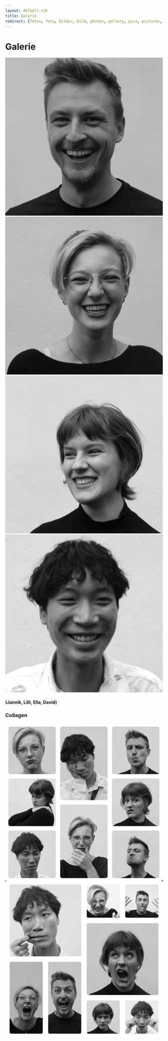 ```yaml
---
layout: default.njk
title: Galerie
redirect: [fotos, foto, bilder, bild, photos, gallery, pics, pictures, images, image, photo]
---
```


# Galerie

<div class="grid grid-cols-1 sm:grid-cols-2 md:grid-cols-2 lg:grid-cols-4 gap-4">
    <div><img class="max-w-1/2 mx-auto" src="/media/team/jannik.webp" alt="Hopsa-Team-Mitglied Jannik"></div>
    <div><img class="max-w-1/2 mx-auto" src="/media/team/lilli.webp" alt="Hopsa-Team-Mitglied Lilli"></div>
    <div><img class="max-w-1/2 mx-auto" src="/media/team/ella.webp" alt="Hopsa-Team-Mitglied Ella"></div>
    <div><img class="max-w-1/2 mx-auto" src="/media/team/david.jpg" alt="Hopsa-Team-Mitglied David"></div>
</div>

#### (Jannik, Lilli, Ella, David)

### Collagen
<div class="grid grid-cols-1 sm:grid-cols-1 md:grid-cols-1 lg:grid-cols-2 gap-4">
    <div><img src="/media/team/collage.webp" alt="Hopsa-Team-Collage 1"></div>
    <div><img src="/media/team/collage2.webp" alt="Hopsa-Team-Collage 2"></div>
</div>